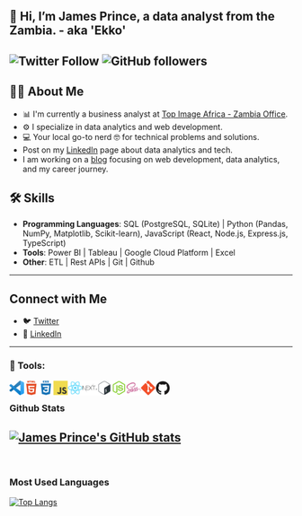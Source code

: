 👋 Hi, I’m James Prince, a data analyst from the Zambia. - aka 'Ekko'
---
![Twitter Follow](https://img.shields.io/twitter/follow/ChisengaPrince?label=James%20Prince&logo=Twitter&style=social)
![GitHub followers](https://img.shields.io/github/followers/jamesrprince?label=Follow%20%40James%20Prince&logo=github&style=social)
---
## 🙋‍♀️ About Me

- 📊 I'm currently a business analyst at [Top Image Africa - Zambia Office](https://www.topimage).
- ⚙️ I specialize in data analytics and web development. 
- 💻 Your local go-to nerd 🤓 for technical problems and solutions.
- Post on my [LinkedIn](https://www.linkedin.com/in/ekkojames/) page about data analytics and tech. 
- I am working on a [blog](https://blog.ekkojames.com) focusing on web development, data analytics, and my career journey. 

## 🛠 Skills
- **Programming Languages**: SQL (PostgreSQL, SQLite) | Python (Pandas, NumPy, Matplotlib, Scikit-learn), JavaScript (React, Node.js, Express.js, TypeScript)
- **Tools**: Power BI | Tableau | Google Cloud Platform | Excel
- **Other**: ETL | Rest APIs | Git | Github
---
## Connect with Me
- 🐦 [Twitter](https://x.com/ChisengaPrince)
- 🔗 [LinkedIn](https://www.linkedin.com/in/princemchisenga/)
---

### 🧰 Tools:
<img align="left" alt="vscode" width="26px" src="small/vscode.png"/>
<img align="left" alt="html5" width="26px" src="small/html5-plain-wordmark.svg"/>
<img align="left" alt="css3" width="26px" src="small/css3-plain-wordmark.svg"/>
<img align="left" alt="javascript" width="26px" src="small/javascript-original.svg"/>
<img align="left" alt="react" width="26px" src="small/react-original.svg"/>
<img align="left" alt="nextjs" width="26px" src="small/nextjs.svg"/>
<img align="left" alt="bash" width="26px" src="small/bash-original.svg"/>
<img align="left" alt="node.js" width="26px" src="small/nodejs-original.svg"/>
<img align="left" alt="sass" width="26px" src="small/sass-original.svg"/>
<img align="left" alt="git" width="26px" src="small/git-original.svg"/>
<img align="left" alt="github" width="26px" src="small/github-original.svg"/>

<br>

### Github Stats
[![James Prince's GitHub stats](https://github-readme-stats.vercel.app/api?username=jamesrprince&show_icons=true)](https://github.com/jamesrprince/github-readme-stats)
---
<br />

### Most Used Languages
[![Top Langs](https://github-readme-stats.vercel.app/api/top-langs/?username=jamesrprince)](https://github.com/jamesrprince/github-readme-stats)

<br />